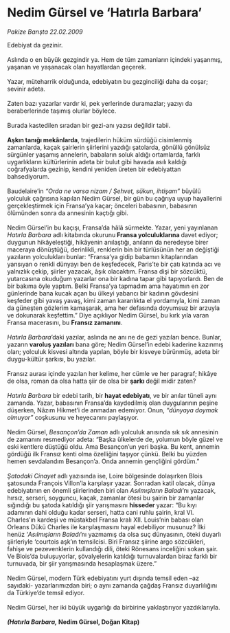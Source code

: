 # Nedim Gürsel ve ‘Hatırla Barbara’

*Pakize Barışta 22.02.2009*

<div class="taraf_structure_2col_1zq">
<div class="margen_n">



 <p>Edebiyat da gezinir. <br/><br/>Aslında o en büyük gezgindir ya. Hem de tüm zamanların içindeki yaşanmış, yaşanan ve yaşanacak olan hayatlardan geçerek. <br/><br/>Yazar, müteharrik olduğunda, edebiyatın bu gezginciliği daha da coşar; sevinir adeta. <br/><br/>Zaten bazı yazarlar vardır ki, pek yerlerinde duramazlar; yazıyı da beraberlerinde taşımış olurlar böylece. <br/><br/>Burada kastedilen sıradan bir gezi-anı yazısı değildir tabii. <b><br/><br/>Aşkın tanığı mekânlarda</b>, trajedilerin hüküm sürdüğü cisimlenmiş zamanlarda, kaçak şairlerin şiirlerini yazdığı şatolarda, gönüllü gönülsüz sürgünler yaşamış annelerin, babaların soluk aldığı ortamlarda, farklı uygarlıkların kültürlerinin adeta bir bulut gibi havada asılı kaldığı coğrafyalarda gezinip, kendini yeniden üreten bir edebiyattan bahsediyorum. <br/><br/>Baudelaire’in <i>“Orda ne varsa nizam / Şehvet, sükun, ihtişam”</i> büyülü yolculuk çağrısına kapılan Nedim Gürsel, bir gün bu çağrıya uyup hayallerini gerçekleştirmek için Fransa’ya kaçar; önceleri babasının, babasının ölümünden sonra da annesinin kaçtığı gibi. <br/><br/>Nedim Gürsel’in bu kaçışı, Fransa’da hâlâ sürmekte. Yazar, yeni yayınlanan <i>Hatırla Barbara</i> adlı kitabında okurunu<b> Fransa yolculuklarına </b>davet ediyor; duygunun hikâyeleştiği, hikâyenin anılaştığı, anıların da neredeyse birer maceraya dönüştüğü, derinlikli, renklerin bin bir türlüsünün her an değiştiği yazıların yolculukları bunlar: “Fransa’ya gidip babamın kitaplarından yansıyan o renkli dünyayı ben de keşfedecek, Paris’te bir çatı katında acı ve yalnızlık çekip, şiirler yazacak, âşık olacaktım. Fransa dişi bir sözcüktü, yutarcasına okuduğum yazarlar ona bir kadına tapar gibi tapıyorlardı. Ben de bir bakıma öyle yaptım. Belki Fransa’ya tapmadım ama hayatımın en zor günlerinde bana kucak açan bu ülkeyi yabancı bir kadının gövdesini keşfeder gibi yavaş yavaş, kimi zaman karanlıkta el yordamıyla, kimi zaman da güneşten gözlerim kamaşarak, ama her defasında doyumsuz bir arzuyla ve dokunarak keşfettim.” Diye açıklıyor Nedim Gürsel, bu kırk yıla varan Fransa macerasını, bu <b>Fransız zamanını</b>.<i> <br/><br/>Hatırla Barbara</i>’daki yazılar, aslında ne anı ne de gezi yazıları bence. Bunlar, yazarın<b> varoluş yazıları</b> bana göre; Nedim Gürsel’in edebi kaderine kazınmış olan; yolculuk kisvesi altında yapılan, böyle bir kisveye bürünmüş, adeta bir duygu-kültür şarkısı, bu yazılar. <br/><br/>Fransız aurası içinde yazılan her kelime, her cümle ve her paragraf; hikâye de olsa, roman da olsa hatta şiir de olsa bir <b>şarkı </b>değil midir zaten?<i> <br/><br/>Hatırla Barbara</i> bir edebi tarih, bir <b>hayat edebiyatı</b>, ve bir anılar tüneli aynı zamanda. Yazar, babasının Fransa’da kaydedilmiş olan duygularının peşine düşerken, Nâzım Hikmet’i de anmadan edemiyor. Onun, <i>“dünyaya doymak olmuyor”</i> coşkusunu ve heyecanını paylaşıyor. <br/><br/>Nedim Gürsel, <i>Besançon’da Zaman</i> adlı yolculuk anısında sık sık annesinin de zamanını resmediyor adeta: “Başka ülkelerde de, yolumun böyle güzel ve eski kentlere düştüğü oldu. Ama Besançon’un yeri başka. Bu kent, annemin gördüğü ilk Fransız kenti olma özelliğini taşıyor çünkü. Belki bu yüzden hemen sevdalandım Besançon’a. Onda annemin gençliğini gördüm.”<i> <br/><br/>Şatodaki Cinayet</i> adlı yazısında ise, Loire bölgesinde dolaşırken Blois şatosunda François Villon’la karşılaşır yazar. Sonradan katil olacak, dünya edebiyatının en önemli şiirlerinden biri olan <i>Asılmışların Baladı</i>’nı yazacak, hırsız, serseri, soyguncu, kaçak, zamanlar ötesi bu şairin bir zamanlar sığındığı bu şatoda katıldığı şiir yarışmasını <b>hisseder </b>yazar: “Bu kıyı adamının dahi olduğu kadar serseri, hatta cani ruhlu şairin, kral VI. Charles’ın kardeşi ve müstakbel Fransa kralı XII. Louis’nin babası olan Orleans Dükü Charles ile karşılaşmasını hayal edebiliyor musunuz? İlki henüz ‘<i>Asılmışların Baladı</i>’nı<i> </i>yazmamış da olsa suç dünyasının, öteki duyarlı şiirleriyle ‘courtois aşk’ın temsilcisi. Biri Fransız şiirine argo sözcükleri, fahişe ve pezevenklerin kullandığı dili, öteki Rönesans inceliğini sokan şair. Ve Blois’da buluşuyorlar, şövalyelerin katıldığı turnuvalardan biraz farklı bir turnuvada, bir şiir yarışmasında hesaplaşmak üzere.” <br/><br/>Nedim Gürsel, modern Türk edebiyatını yurt dışında temsil eden –az sayıdaki- yazarlarımızdan biri; o aynı zamanda çağdaş Fransız duyarlılığını da Türkiye’de temsil ediyor. <br/><br/>Nedim Gürsel, her iki büyük uygarlığı da birbirine yaklaştırıyor yazdıklarıyla.<b><i> <br/><br/>(Hatırla Barbara,</i> Nedim Gürsel, Doğan Kitap)</b></p>

<br/>


<div id="taraf_not">
</div>

</div>


</div>
